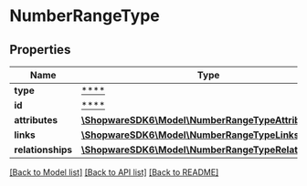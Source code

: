 # NumberRangeType

## Properties
Name | Type | Description | Notes
------------ | ------------- | ------------- | -------------
**type** | [****](.md) |  | [optional] 
**id** | [****](.md) |  | [optional] 
**attributes** | [**\ShopwareSDK6\Model\NumberRangeTypeAttributes**](NumberRangeTypeAttributes.md) |  | [optional] 
**links** | [**\ShopwareSDK6\Model\NumberRangeTypeLinks**](NumberRangeTypeLinks.md) |  | [optional] 
**relationships** | [**\ShopwareSDK6\Model\NumberRangeTypeRelationships**](NumberRangeTypeRelationships.md) |  | [optional] 

[[Back to Model list]](../../README.md#documentation-for-models) [[Back to API list]](../../README.md#documentation-for-api-endpoints) [[Back to README]](../../README.md)

